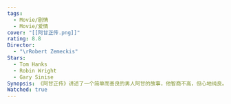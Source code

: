 ```yaml
---
tags:
  - Movie/剧情
  - Movie/爱情
cover: "[[阿甘正传.png]]"
rating: 8.8
Director:
  - "\rRobert Zemeckis"
Stars:
  - Tom Hanks
  - Robin Wright
  - Gary Sinise
Synopsis: 《阿甘正传》讲述了一个简单而善良的男人阿甘的故事，他智商不高，但心地纯良。在童年时，他和唯一的朋友珍妮一起成长。他的母亲教会了他生活的道理，并让他自己选择人生的方向。阿甘参军奔赴越南战场，在那里结识了新朋友丹和巴布，并获得了军功章。后来，他创立了著名的捕虾船队，激励人们跑步，引发乒乓热潮，设计了笑脸标志，创作了保险杠贴纸和歌曲，还为他人捐款，并多次见到总统。然而，这一切对阿甘来说都不重要，因为他始终心系童年挚爱珍妮·柯伦——一个让自己生活一团糟的女人。尽管如此，阿甘最终想证明的是：任何人都可以爱任何人。
Watched: true
---
```

